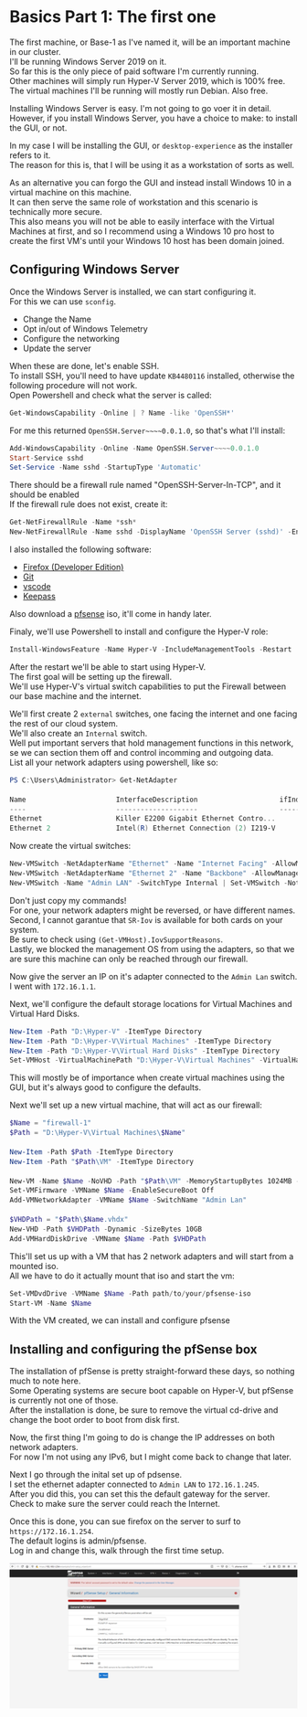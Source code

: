 # Basics Part 1: The first one

The first machine, or Base-1 as I've named it, will be an important machine in our cluster.  
I'll be running Windows Server 2019 on it.  
So far this is the only piece of paid software I'm currently running.  
Other machines will simply run Hyper-V Server 2019, which is 100% free.  
The virtual machines I'll be running will mostly run Debian. Also free.  

Installing Windows Server is easy. I'm not going to go voer it in detail.  
However, if you install Windows Server, you have a choice to make: to install the GUI, or not.  

In my case I will be installing the GUI, or `desktop-experience` as the installer refers to it.  
The reason for this is, that I will be using it as a workstation of sorts as well.  

As an alternative you can forgo the GUI and instead install Windows 10 in a virtual machine on this machine.  
It can then serve the same role of workstation and this scenario is technically more secure.  
This also means you will not be able to easily interface with the Virtual Machines at first,
and so I recommend using a Windows 10 pro host to create the first VM's until your Windows 10 host has been domain joined.  

## Configuring Windows Server

Once the Windows Server is installed, we can start configuring it.  
For this we can use `sconfig`.  

- Change the Name
- Opt in/out of Windows Telemetry
- Configure the networking
- Update the server

When these are done, let's enable SSH.  
To install SSH, you'll need to have update `KB4480116` installed, otherwise the following procedure will not work.  
Open Powershell and check what the server is called:

```Powershell
Get-WindowsCapability -Online | ? Name -like 'OpenSSH*'
```

For me this returned `OpenSSH.Server~~~~0.0.1.0`, so that's what I'll install:  

```Powershell
Add-WindowsCapability -Online -Name OpenSSH.Server~~~~0.0.1.0
Start-Service sshd
Set-Service -Name sshd -StartupType 'Automatic'
```

There should be a firewall rule named "OpenSSH-Server-In-TCP", and it should be enabled  
If the firewall rule does not exist, create it:  

```Powershell
Get-NetFirewallRule -Name *ssh*
New-NetFirewallRule -Name sshd -DisplayName 'OpenSSH Server (sshd)' -Enabled True -Direction Inbound -Protocol TCP -Action Allow -LocalPort 22
```

I also installed the following software:

- [Firefox (Developer Edition)](https://www.mozilla.org/en-US/firefox/developer/)
- [Git](https://git-scm.com/downloads)
- [vscode](https://code.visualstudio.com/)
- [Keepass](https://keepass.info/)

Also download a [pfsense](https://www.pfsense.org/download/) iso, it'll come in handy later.  

Finaly, we'll use Powershell to install and configure the Hyper-V role:  

```Powershell
Install-WindowsFeature -Name Hyper-V -IncludeManagementTools -Restart
```

After the restart we'll be able to start using Hyper-V.  
The first goal will be setting up the firewall.  
We'll use Hyper-V's virtual switch capabilities to put the Firewall between our base machine and the internet.  

We'll first create 2 `external` switches, one facing the internet and one facing the rest of our cloud system.  
We'll also create an `Internal` switch.  
Well put important servers that hold management functions in this network, se we can section them off and control incomming and outgoing data.  
List all your network adapters using powershell, like so:

```Powershell
PS C:\Users\Administrator> Get-NetAdapter

Name                      InterfaceDescription                    ifIndex Status       MacAddress             LinkSpeed
----                      --------------------                    ------- ------       ----------             ---------
Ethernet                  Killer E2200 Gigabit Ethernet Contro...      15 Up           11-22-AA-BB-CC-01         1 Gbps
Ethernet 2                Intel(R) Ethernet Connection (2) I219-V       5 Up           11-22-AA-BB-CC-02         1 Gbps
```

Now create the virtual switches:

```Powershell
New-VMSwitch -NetAdapterName "Ethernet" -Name "Internet Facing" -AllowManagementOS $false -EnableIov $true
New-VMSwitch -NetAdapterName "Ethernet 2" -Name "Backbone" -AllowManagementOS $false -EnableIov $true | Set-VMSwitch -Notes "Subnet 172.16.0.0/24"
New-VMSwitch -Name "Admin LAN" -SwitchType Internal | Set-VMSwitch -Notes "Subnet 172.16.1.0/24"
```

Don't just copy my commands!  
For one, your network adapters might be reversed, or have different names.  
Second, I cannot garantue that `SR-Iov` is available for both cards on your system.  
Be sure to check using `(Get-VMHost).IovSupportReasons`.  
Lastly, we blocked the management OS from using the adapters, so that we are sure this machine can only be reached through our firewall.  

Now give the server an IP on it's adapter connected to the `Admin Lan` switch.  
I went with `172.16.1.1`.  

Next, we'll configure the default storage locations for Virtual Machines and Virtual Hard Disks.  

```Powershell
New-Item -Path "D:\Hyper-V" -ItemType Directory
New-Item -Path "D:\Hyper-V\Virtual Machines" -ItemType Directory
New-Item -Path "D:\Hyper-V\Virtual Hard Disks" -ItemType Directory
Set-VMHost -VirtualMachinePath "D:\Hyper-V\Virtual Machines" -VirtualHardDiskPath "D:\Hyper-V\Virtual Hard Disks"
```

This will mostly be of importance when create virtual machines using the GUI, but it's always good to configure the defaults.  

Next we'll set up a new virtual machine, that will act as our firewall:

```Powershell
$Name = "firewall-1"
$Path = "D:\Hyper-V\Virtual Machines\$Name"

New-Item -Path $Path -ItemType Directory
New-Item -Path "$Path\VM" -ItemType Directory

New-VM -Name $Name -NoVHD -Path "$Path\VM" -MemoryStartupBytes 1024MB -Generation 2 -SwitchName "Internet Facing" -BootDevice "CD"
Set-VMFirmware -VMName $Name -EnableSecureBoot Off
Add-VMNetworkAdapter -VMName $Name -SwitchName "Admin Lan"

$VHDPath = "$Path\$Name.vhdx"
New-VHD -Path $VHDPath -Dynamic -SizeBytes 10GB
Add-VMHardDiskDrive -VMName $Name -Path $VHDPath
```

This'll set us up with a VM that has 2 network adapters and will start from a mounted iso.  
All we have to do it actually mount that iso and start the vm:

```powershell
Set-VMDvdDrive -VMName $Name -Path path/to/your/pfsense-iso
Start-VM -Name $Name
```

With the VM created, we can install and configure pfsense

## Installing and configuring the pfSense box

The installation of pfSense is pretty straight-forward these days, so nothing much to note here.  
Some Operating systems are secure boot capable on Hyper-V, but pfSense is currently not one of those.  
After the installation is done, be sure to remove the virtual cd-drive and change the boot order to boot from disk first.  

Now, the first thing I'm going to do is change the IP addresses on both network adapters.  
For now I'm not using any IPv6, but I might come back to change that later.  

Next I go through the inital set up of pdsense.  
I set the ethernet adapter connected to `Admin LAN` to `172.16.1.245`.  
After you did this, you can set this the default gateway for the server.  
Check to make sure the server could reach the Internet.  

Once this is done, you can sue firefox on the server to surf to `https://172.16.1.254`.  
The default logins is admin/pfsense.  
Log in and change this, walk through the first time setup.  

![pfSense setup](/images/pfSense-first-time.png "The pfSense first-time setup.")

